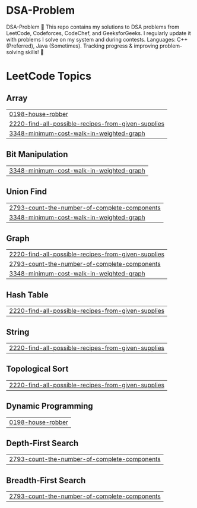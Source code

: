 # DSA-Problem
DSA-Problem 🚀  This repo contains my solutions to DSA problems from LeetCode, Codeforces, CodeChef, and GeeksforGeeks. I regularly update it with problems I solve on my system and during contests. Languages: C++ (Preferred), Java (Sometimes). Tracking progress &amp; improving problem-solving skills! 🚀

<!---LeetCode Topics Start-->
# LeetCode Topics
## Array
|  |
| ------- |
| [0198-house-robber](https://github.com/vinaygautam93/DSA-Problem/tree/master/0198-house-robber) |
| [2220-find-all-possible-recipes-from-given-supplies](https://github.com/vinaygautam93/DSA-Problem/tree/master/2220-find-all-possible-recipes-from-given-supplies) |
| [3348-minimum-cost-walk-in-weighted-graph](https://github.com/vinaygautam93/DSA-Problem/tree/master/3348-minimum-cost-walk-in-weighted-graph) |
## Bit Manipulation
|  |
| ------- |
| [3348-minimum-cost-walk-in-weighted-graph](https://github.com/vinaygautam93/DSA-Problem/tree/master/3348-minimum-cost-walk-in-weighted-graph) |
## Union Find
|  |
| ------- |
| [2793-count-the-number-of-complete-components](https://github.com/vinaygautam93/DSA-Problem/tree/master/2793-count-the-number-of-complete-components) |
| [3348-minimum-cost-walk-in-weighted-graph](https://github.com/vinaygautam93/DSA-Problem/tree/master/3348-minimum-cost-walk-in-weighted-graph) |
## Graph
|  |
| ------- |
| [2220-find-all-possible-recipes-from-given-supplies](https://github.com/vinaygautam93/DSA-Problem/tree/master/2220-find-all-possible-recipes-from-given-supplies) |
| [2793-count-the-number-of-complete-components](https://github.com/vinaygautam93/DSA-Problem/tree/master/2793-count-the-number-of-complete-components) |
| [3348-minimum-cost-walk-in-weighted-graph](https://github.com/vinaygautam93/DSA-Problem/tree/master/3348-minimum-cost-walk-in-weighted-graph) |
## Hash Table
|  |
| ------- |
| [2220-find-all-possible-recipes-from-given-supplies](https://github.com/vinaygautam93/DSA-Problem/tree/master/2220-find-all-possible-recipes-from-given-supplies) |
## String
|  |
| ------- |
| [2220-find-all-possible-recipes-from-given-supplies](https://github.com/vinaygautam93/DSA-Problem/tree/master/2220-find-all-possible-recipes-from-given-supplies) |
## Topological Sort
|  |
| ------- |
| [2220-find-all-possible-recipes-from-given-supplies](https://github.com/vinaygautam93/DSA-Problem/tree/master/2220-find-all-possible-recipes-from-given-supplies) |
## Dynamic Programming
|  |
| ------- |
| [0198-house-robber](https://github.com/vinaygautam93/DSA-Problem/tree/master/0198-house-robber) |
## Depth-First Search
|  |
| ------- |
| [2793-count-the-number-of-complete-components](https://github.com/vinaygautam93/DSA-Problem/tree/master/2793-count-the-number-of-complete-components) |
## Breadth-First Search
|  |
| ------- |
| [2793-count-the-number-of-complete-components](https://github.com/vinaygautam93/DSA-Problem/tree/master/2793-count-the-number-of-complete-components) |
<!---LeetCode Topics End-->
